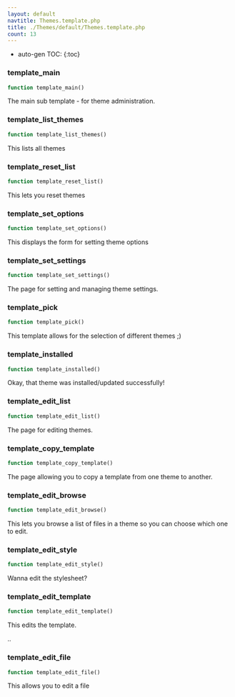 ```yaml
---
layout: default
navtitle: Themes.template.php
title: ./Themes/default/Themes.template.php
count: 13
---
```

* auto-gen TOC:
{:toc}
### template_main

```php
function template_main()
```
The main sub template - for theme administration.



### template_list_themes

```php
function template_list_themes()
```
This lists all themes



### template_reset_list

```php
function template_reset_list()
```
This lets you reset themes



### template_set_options

```php
function template_set_options()
```
This displays the form for setting theme options



### template_set_settings

```php
function template_set_settings()
```
The page for setting and managing theme settings.



### template_pick

```php
function template_pick()
```
This template allows for the selection of different themes ;)



### template_installed

```php
function template_installed()
```
Okay, that theme was installed/updated successfully!



### template_edit_list

```php
function template_edit_list()
```
The page for editing themes.



### template_copy_template

```php
function template_copy_template()
```
The page allowing you to copy a template from one theme to another.



### template_edit_browse

```php
function template_edit_browse()
```
This lets you browse a list of files in a theme so you can choose which one to edit.



### template_edit_style

```php
function template_edit_style()
```
Wanna edit the stylesheet?



### template_edit_template

```php
function template_edit_template()
```
This edits the template.

..

### template_edit_file

```php
function template_edit_file()
```
This allows you to edit a file



